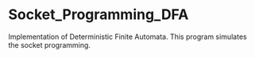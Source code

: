 # Socket_Programming_DFA
Implementation of Deterministic Finite Automata. This program simulates the socket programming.
